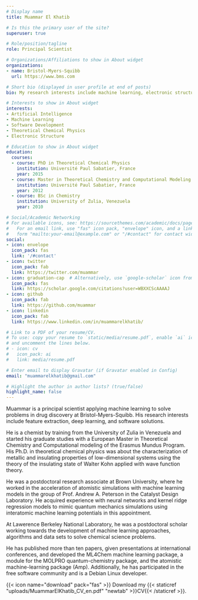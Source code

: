 ```yaml
---
# Display name
title: Muammar El Khatib

# Is this the primary user of the site?
superuser: true

# Role/position/tagline
role: Principal Scientist

# Organizations/Affiliations to show in About widget
organizations:
- name: Bristol-Myers-Squibb
  url: https://www.bms.com

# Short bio (displayed in user profile at end of posts)
bio: My research interests include machine learning, electronic structure and software.

# Interests to show in About widget
interests:
- Artificial Intelligence
- Machine Learning
- Software Development
- Theoretical Chemical Physics
- Electronic Structure

# Education to show in About widget
education:
  courses:
  - course: PhD in Theoretical Chemical Physics
    institution: Université Paul Sabatier, France
    year: 2015
  - course: Master in Theoretical Chemistry and Computational Modeling
    institution: Université Paul Sabatier, France
    year: 2012
  - course: BSc in Chemistry
    institution: University of Zulia, Venezuela
    year: 2010

# Social/Academic Networking
# For available icons, see: https://sourcethemes.com/academic/docs/page-builder/#icons
#   For an email link, use "fas" icon pack, "envelope" icon, and a link in the
#   form "mailto:your-email@example.com" or "/#contact" for contact widget.
social:
- icon: envelope
  icon_pack: fas
  link: '/#contact'
- icon: twitter
  icon_pack: fab
  link: https://twitter.com/muammar
- icon: graduation-cap  # Alternatively, use `google-scholar` icon from `ai` icon pack
  icon_pack: fas
  link: https://scholar.google.com/citations?user=WBXXCScAAAAJ
- icon: github
  icon_pack: fab
  link: https://github.com/muammar
- icon: linkedin
  icon_pack: fab
  link: https://www.linkedin.com/in/muammarelkhatib/

# Link to a PDF of your resume/CV.
# To use: copy your resume to `static/media/resume.pdf`, enable `ai` icons in `params.toml`, 
# and uncomment the lines below.
# - icon: cv
#   icon_pack: ai
#   link: media/resume.pdf

# Enter email to display Gravatar (if Gravatar enabled in Config)
email: "muammarelkhatib@gmail.com"

# Highlight the author in author lists? (true/false)
highlight_name: false
---
```


Muammar is a principal scientist applying machine learning to solve
problems in drug discovery at Bristol-Myers-Squibb. His research interests
include feature extraction, deep learning, and software solutions.

He is a chemist by training from the University of Zulia in Venezuela and
started his graduate studies with a European Master in Theoretical Chemistry
and Computational modeling of the Erasmus Mundus Program. His Ph.D. in
theoretical chemical physics was about the characterization of metallic and
insulating properties of low-dimensional systems using the theory of the
insulating state of Walter Kohn applied with wave function theory.

He was a postdoctoral research associate at Brown University, where he worked
in the acceleration of atomistic simulations with machine learning models in
the group of Prof. Andrew A. Peterson in the Catalyst Design Laboratory. He
acquired experience with neural networks and kernel ridge regression models
to mimic quantum mechanics simulations using interatomic machine learning
potentials in this appointment.

At Lawerence Berkeley National Laboratory, he was a postdoctoral scholar
working towards the development of machine learning approaches, algorithms
and data sets to solve chemical science problems.

He has published more than ten papers, given presentations at international
conferences, and developed the ML4Chem machine learning package, a module for
the MOLPRO quantum-chemistry package, and the atomistic machine-learning
package (Amp). Additionally, he has participated in the free software
community and is a Debian Linux developer.

{{< icon name="download" pack="fas" >}} Download my {{< staticref "uploads/MuammarElKhatib_CV_en.pdf" "newtab" >}}CV{{< /staticref >}}.
